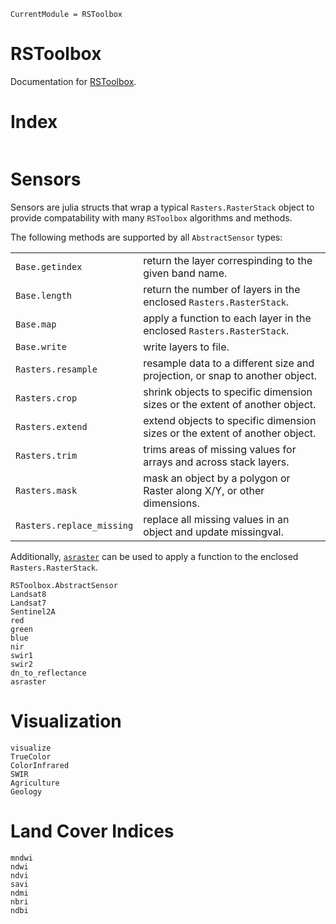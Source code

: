 ```@meta
CurrentModule = RSToolbox
```

# RSToolbox

Documentation for [RSToolbox](https://github.com/JoshuaBillson/RSToolbox.jl).

# Index

```@index
```

# Sensors
Sensors are julia structs that wrap a typical `Rasters.RasterStack` object to provide compatability with many `RSToolbox` algorithms and methods.

The following methods are supported by all `AbstractSensor` types:

|                           |                                                                              |
| :------------------------ | :--------------------------------------------------------------------------- |
| `Base.getindex`           | return the layer correspinding to the given band name.                       |
| `Base.length`             | return the number of layers in the enclosed `Rasters.RasterStack`.           |
| `Base.map`                | apply a function to each layer in the enclosed `Rasters.RasterStack`.        |
| `Base.write`              | write layers to file.                                                        |
| `Rasters.resample`        | resample data to a different size and projection, or snap to another object. |
| `Rasters.crop`            | shrink objects to specific dimension sizes or the extent of another object.  |
| `Rasters.extend`          | extend objects to specific dimension sizes or the extent of another object.  |
| `Rasters.trim`            | trims areas of missing values for arrays and across stack layers.            |
| `Rasters.mask`            | mask an object by a polygon or Raster along X/Y, or other dimensions.        |
| `Rasters.replace_missing` | replace all missing values in an object and update missingval.               |

Additionally, [`asraster`](@ref) can be used to apply a function to the enclosed `Rasters.RasterStack`.

```@docs
RSToolbox.AbstractSensor
Landsat8
Landsat7
Sentinel2A
red
green
blue
nir
swir1
swir2
dn_to_reflectance
asraster
```

# Visualization

```@docs
visualize
TrueColor
ColorInfrared
SWIR
Agriculture
Geology
```

# Land Cover Indices

```@docs
mndwi
ndwi
ndvi
savi
ndmi
nbri
ndbi
```